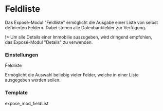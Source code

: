 # Feldliste

Das Exposé-Modul "Feldliste" ermöglicht die Ausgabe einer Liste von selbst definierten Feldern. Dabei stehen alle Datenbankfelder zur Verfügung.

!> Um alle Details einer Immobilie auszugeben, wird dringend empfohlen, das Exposé-Modul "Details" zu verwenden.

### Einstellungen

<span class="field">Feldliste</span>

Ermöglicht die Auswahl beliebig vieler Felder, welche in einer Liste ausgegeben werden sollen.

### Template

<span class="field">expose_mod_fieldList</span>
